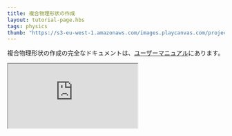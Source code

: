 ```yaml
---
title: 複合物理形状の作成
layout: tutorial-page.hbs
tags: physics
thumb: "https://s3-eu-west-1.amazonaws.com/images.playcanvas.com/projects/12/688146/E92618-image-75.jpg"
---
```


複合物理形状の作成の完全なドキュメントは、[ユーザーマニュアル][documentation-page]にあります。

<iframe loading="lazy" src="https://playcanv.as/p/KXZ5Lsda/" title="Compound Physics Shapes"></iframe>

[documentation-page]: /user-manual/physics/compound-shapes/

